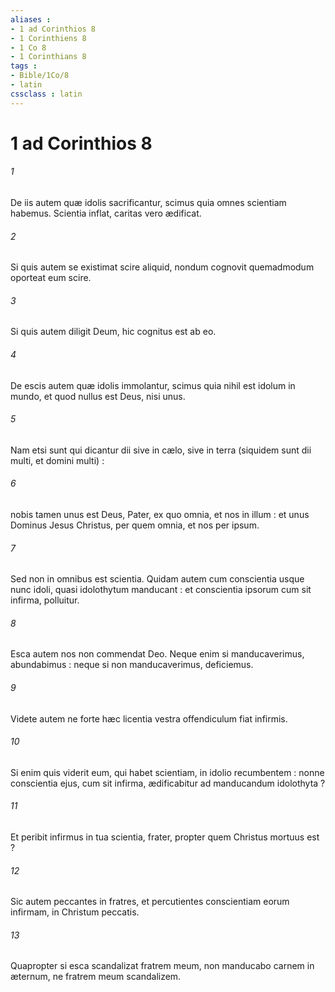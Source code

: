 ```yaml
---
aliases : 
- 1 ad Corinthios 8
- 1 Corinthiens 8
- 1 Co 8
- 1 Corinthians 8
tags : 
- Bible/1Co/8
- latin
cssclass : latin
---
```


# 1 ad Corinthios 8

###### 1
De iis autem quæ idolis sacrificantur, scimus quia omnes scientiam habemus. Scientia inflat, caritas vero ædificat.
###### 2
Si quis autem se existimat scire aliquid, nondum cognovit quemadmodum oporteat eum scire.
###### 3
Si quis autem diligit Deum, hic cognitus est ab eo.
###### 4
De escis autem quæ idolis immolantur, scimus quia nihil est idolum in mundo, et quod nullus est Deus, nisi unus.
###### 5
Nam etsi sunt qui dicantur dii sive in cælo, sive in terra (siquidem sunt dii multi, et domini multi) :
###### 6
nobis tamen unus est Deus, Pater, ex quo omnia, et nos in illum : et unus Dominus Jesus Christus, per quem omnia, et nos per ipsum.
###### 7
Sed non in omnibus est scientia. Quidam autem cum conscientia usque nunc idoli, quasi idolothytum manducant : et conscientia ipsorum cum sit infirma, polluitur.
###### 8
Esca autem nos non commendat Deo. Neque enim si manducaverimus, abundabimus : neque si non manducaverimus, deficiemus.
###### 9
Videte autem ne forte hæc licentia vestra offendiculum fiat infirmis.
###### 10
Si enim quis viderit eum, qui habet scientiam, in idolio recumbentem : nonne conscientia ejus, cum sit infirma, ædificabitur ad manducandum idolothyta ?
###### 11
Et peribit infirmus in tua scientia, frater, propter quem Christus mortuus est ?
###### 12
Sic autem peccantes in fratres, et percutientes conscientiam eorum infirmam, in Christum peccatis.
###### 13
Quapropter si esca scandalizat fratrem meum, non manducabo carnem in æternum, ne fratrem meum scandalizem.
